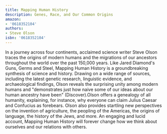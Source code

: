 ```yaml
---
title: Mapping Human History
description: Genes, Race, and Our Common Origins
amazon:
- '0618352104'
authors:
- Steve Olson
isbn: '0618352104'
---
```

In a journey across four continents, acclaimed science writer Steve Olson traces the origins of modern humans and the migrations of our ancestors throughout the world over the past 150,000 years. Like Jared Diamond's Guns, Germs and Steel, Mapping Human History is a groundbreaking synthesis of science and history. Drawing on a wide range of sources, including the latest genetic research, linguistic evidence, and archaeological findings, Olson reveals the surprising unity among modern humans and "demonstrates just how naive some of our ideas about our human ancestry have been" (Discover).Olson offers a genealogy of all humanity, explaining, for instance, why everyone can claim Julius Caesar and Confucius as forebears. Olson also provides startling new perspectives on the invention of agriculture, the peopling of the Americas, the origins of language, the history of the Jews, and more. An engaging and lucid account, Mapping Human History will forever change how we think about ourselves and our relations with others. 